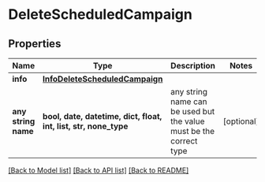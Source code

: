 # DeleteScheduledCampaign


## Properties
Name | Type | Description | Notes
------------ | ------------- | ------------- | -------------
**info** | [**InfoDeleteScheduledCampaign**](InfoDeleteScheduledCampaign.md) |  | 
**any string name** | **bool, date, datetime, dict, float, int, list, str, none_type** | any string name can be used but the value must be the correct type | [optional]

[[Back to Model list]](../../README.md#models) [[Back to API list]](../../README.md#available-methods) [[Back to README]](../../README.md)



